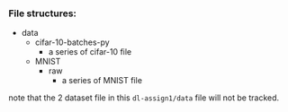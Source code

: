 ### File structures:
- data
  - cifar-10-batches-py
    - a series of cifar-10 file
  - MNIST
    - raw
      - a series of MNIST file

note that the 2 dataset file in this `dl-assign1/data` file will not be tracked.